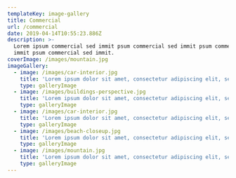 ```yaml
---
templateKey: image-gallery
title: Commercial
url: /commercial
date: 2019-04-14T10:55:23.886Z
description: >-
  Lorem ipsum commercial sed immit psum commercial sed immit psum commercial sed
  immit psum commercial sed immit.
coverImage: /images/mountain.jpg
imageGallery:
  - image: /images/car-interior.jpg
    title: 'Lorem ipsum dolor sit amet, consectetur adipiscing elit, sed do ei'
    type: galleryImage
  - image: /images/buildings-perspective.jpg
    title: 'Lorem ipsum dolor sit amet, consectetur adipiscing elit, sed do ei'
    type: galleryImage
  - image: /images/car-interior.jpg
    title: 'Lorem ipsum dolor sit amet, consectetur adipiscing elit, sed do ei'
    type: galleryImage
  - image: /images/beach-closeup.jpg
    title: 'Lorem ipsum dolor sit amet, consectetur adipiscing elit, sed do ei'
    type: galleryImage
  - image: /images/mountain.jpg
    title: 'Lorem ipsum dolor sit amet, consectetur adipiscing elit, sed do ei'
    type: galleryImage
---
```


